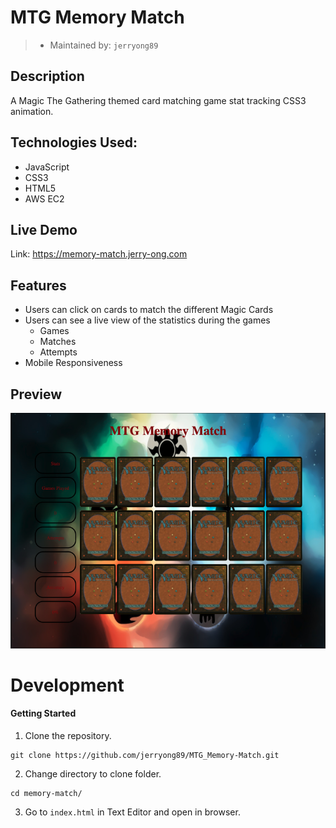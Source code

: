 # MTG Memory Match
> - Maintained by: `jerryong89`

## Description 
A Magic The Gathering themed card matching game stat tracking CSS3 animation.

## Technologies Used:
- JavaScript
- CSS3
- HTML5
- AWS EC2

## Live Demo
Link: https://memory-match.jerry-ong.com

## Features
- Users can click on cards to match the different Magic Cards
- Users can see a live view of the statistics during the games
    - Games
    - Matches
    - Attempts
- Mobile Responsiveness

## Preview
![alt text](https://github.com/jerryong89/MTG_Memory_Match/blob/master/Example.png)

# Development
#### Getting Started

1. Clone the repository.

```shell
git clone https://github.com/jerryong89/MTG_Memory-Match.git
```

2. Change directory to clone folder.

```shell
cd memory-match/
```

3. Go to `index.html` in Text Editor and open in browser.
